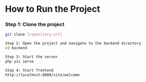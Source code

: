 # How to Run the Project

### Step 1: Clone the project
```bash
git clone [repository-url]

Step 2: Open the project and navigate to the backend directory
cd backend

Step 3: Start the server
php yii serve

Step 4: Start frontend
http://localhost:8080/site/welcome
